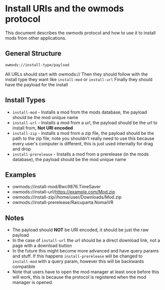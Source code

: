 # Install URIs and the owmods protocol

This document describes the owmods protocol and how to use it to install mods from other applications.

## General Structure

`owmods://install-type/payload`

All URLs should start with owmods://
Then they should follow with the install type they want like `install-mod` or `install-url`
Finally they should have the payload for the install

## Install Types

- `install-mod` - Installs a mod from the mods database, the payload should be the mod unique name
- `install-url` - Installs a mod from a url, the payload should be the url to install from, **Not URI encoded**
- `install-zip` - Installs a mod from a zip file, the payload should be the path to the zip file, note you shouldn't really need to use this because every user's computer is different, this is just used internally for drag and drop
- `install-prerelease` - Installs a mod from a prerelease (in the mods database), the payload should be the mod unique name

## Examples

- owmods://install-mod/Bwc9876.TimeSaver
- owmods://install-url/<https://example.com/Mod.zip>
- owmods://install-zip//home/user/Downloads/Mod.zip
- owmods://install-prerelease/Raicuparta.NomaiVR

## Notes

- The payload should **NOT** be URI encoded, it should be just the raw payload
- In the case of `install-url` the url should be a direct download link, not a page with a download button
- In the future this might become more advanced and have query params and stuff. If this happens `install-prerelease` will be changed to `install-mod` with a query param, however this will be backwards compatible
- Note that users have to open the mod manager at least once before this will work, this is because the protocol is registered when the mod manager is opened.
